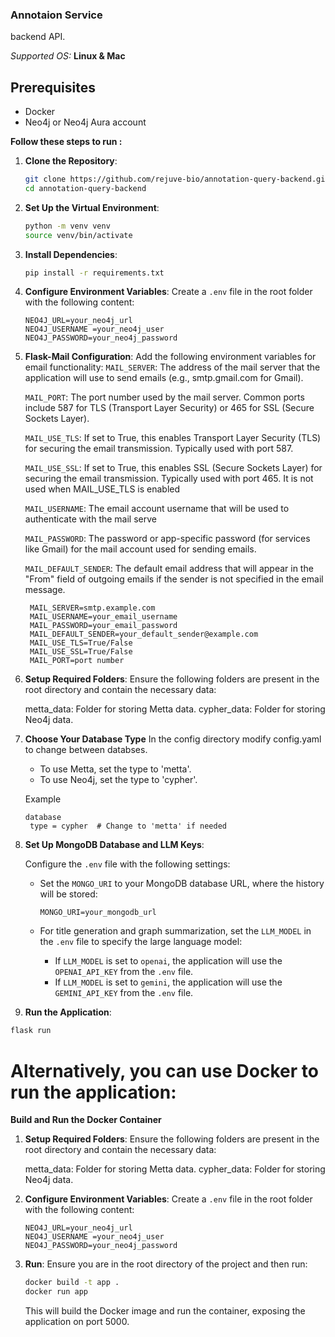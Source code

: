 ### Annotaion Service

backend API.

_Supported OS:_ **Linux & Mac**

## Prerequisites

- Docker
- Neo4j or Neo4j Aura account

**Follow these steps to run :**

1. **Clone the Repository**:

   ```sh
   git clone https://github.com/rejuve-bio/annotation-query-backend.git
   cd annotation-query-backend
   ```

2. **Set Up the Virtual Environment**:

   ```sh
   python -m venv venv
   source venv/bin/activate
   ```

3. **Install Dependencies**:

   ```sh
   pip install -r requirements.txt
   ```

4. **Configure Environment Variables**:
   Create a `.env` file in the root folder with the following content:
   ```plaintext
   NEO4J_URL=your_neo4j_url
   NEO4J_USERNAME =your_neo4j_user
   NEO4J_PASSWORD=your_neo4j_password
   ```
5. **Flask-Mail Configuration**:
   Add the following environment variables for email functionality:
   `MAIL_SERVER`: The address of the mail server that the application will use to send emails (e.g., smtp.gmail.com for Gmail).

   `MAIL_PORT`: The port number used by the mail server. Common ports include 587 for TLS (Transport Layer Security) or 465 for SSL (Secure Sockets Layer).

   `MAIL_USE_TLS`: If set to True, this enables Transport Layer Security (TLS) for securing the email transmission. Typically used with port 587.

   `MAIL_USE_SSL`: If set to True, this enables SSL (Secure Sockets Layer) for securing the email transmission. Typically used with port 465. It is not used when MAIL_USE_TLS is enabled

   `MAIL_USERNAME`: The email account username that will be used to authenticate with the mail serve

   `MAIL_PASSWORD`: The password or app-specific password (for services like Gmail) for the mail account used for sending emails.

   `MAIL_DEFAULT_SENDER`: The default email address that will appear in the "From" field of outgoing emails if the sender is not specified in the email message.

   ```plaintext
    MAIL_SERVER=smtp.example.com
    MAIL_USERNAME=your_email_username
    MAIL_PASSWORD=your_email_password
    MAIL_DEFAULT_SENDER=your_default_sender@example.com
    MAIL_USE_TLS=True/False
    MAIL_USE_SSL=True/False
    MAIL_PORT=port number
   ```

6. **Setup Required Folders**:
   Ensure the following folders are present in the root directory and contain the necessary data:

   metta_data: Folder for storing Metta data.
   cypher_data: Folder for storing Neo4j data.


7. **Choose Your Database Type**
   In the config directory modify config.yaml to change between databses.

   - To use Metta, set the type to 'metta'.
   - To use Neo4j, set the type to 'cypher'.

   Example

   ```config
   database
    type = cypher  # Change to 'metta' if needed
   ```
8. **Set Up MongoDB Database and LLM Keys**:

   Configure the `.env` file with the following settings:

   - Set the `MONGO_URI` to your MongoDB database URL, where the history will be stored:

     ```plaintext
     MONGO_URI=your_mongodb_url
     ```

   - For title generation and graph summarization, set the `LLM_MODEL` in the `.env` file to specify the large language model:

     - If `LLM_MODEL` is set to `openai`, the application will use the `OPENAI_API_KEY` from the `.env` file.
     - If `LLM_MODEL` is set to `gemini`, the application will use the `GEMINI_API_KEY` from the `.env` file.

9. **Run the Application**:

```sh
flask run
```

# Alternatively, you can use Docker to run the application:

**Build and Run the Docker Container**

1. **Setup Required Folders**:
   Ensure the following folders are present in the root directory and contain the necessary data:

   metta_data: Folder for storing Metta data.
   cypher_data: Folder for storing Neo4j data.

2. **Configure Environment Variables**:
   Create a `.env` file in the root folder with the following content:
   ```plaintext
   NEO4J_URL=your_neo4j_url
   NEO4J_USERNAME =your_neo4j_user
   NEO4J_PASSWORD=your_neo4j_password
   ```
3. **Run**:
   Ensure you are in the root directory of the project and then run:

   ```sh
   docker build -t app .
   docker run app
   ```

   This will build the Docker image and run the container, exposing the application on port 5000.
